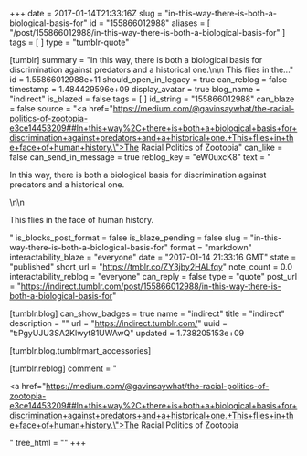 +++
date = 2017-01-14T21:33:16Z
slug = "in-this-way-there-is-both-a-biological-basis-for"
id = "155866012988"
aliases = [ "/post/155866012988/in-this-way-there-is-both-a-biological-basis-for" ]
tags = [ ]
type = "tumblr-quote"

[tumblr]
summary = "In this way, there is both a biological basis for discrimination against predators and a historical one.\n\n This flies in the..."
id = 1.55866012988e+11
should_open_in_legacy = true
can_reblog = false
timestamp = 1.484429596e+09
display_avatar = true
blog_name = "indirect"
is_blazed = false
tags = [ ]
id_string = "155866012988"
can_blaze = false
source = "<a href=\"https://medium.com/@gavinsaywhat/the-racial-politics-of-zootopia-e3ce14453209##In+this+way%2C+there+is+both+a+biological+basis+for+discrimination+against+predators+and+a+historical+one.+This+flies+in+the+face+of+human+history.\">The Racial Politics of Zootopia</a>"
can_like = false
can_send_in_message = true
reblog_key = "eW0uxcK8"
text = "<p>In this way, there is both a biological basis for discrimination against predators and a historical one.</p>\n\n<p>This flies in the face of human history.</p>"
is_blocks_post_format = false
is_blaze_pending = false
slug = "in-this-way-there-is-both-a-biological-basis-for"
format = "markdown"
interactability_blaze = "everyone"
date = "2017-01-14 21:33:16 GMT"
state = "published"
short_url = "https://tmblr.co/ZY3jby2HALfqy"
note_count = 0.0
interactability_reblog = "everyone"
can_reply = false
type = "quote"
post_url = "https://indirect.tumblr.com/post/155866012988/in-this-way-there-is-both-a-biological-basis-for"

[tumblr.blog]
can_show_badges = true
name = "indirect"
title = "indirect"
description = ""
url = "https://indirect.tumblr.com/"
uuid = "t:PgyUJU3SA2Klwyt81UWAwQ"
updated = 1.738205153e+09

[tumblr.blog.tumblrmart_accessories]

[tumblr.reblog]
comment = "<p><a href=\"https://medium.com/@gavinsaywhat/the-racial-politics-of-zootopia-e3ce14453209##In+this+way%2C+there+is+both+a+biological+basis+for+discrimination+against+predators+and+a+historical+one.+This+flies+in+the+face+of+human+history.\">The Racial Politics of Zootopia</a></p>"
tree_html = ""
+++
